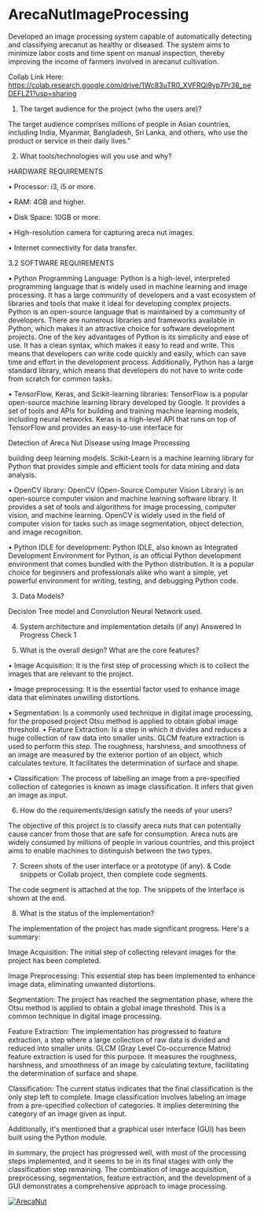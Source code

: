 # ArecaNutImageProcessing
Developed an image processing system capable of automatically detecting and classifying arecanut as healthy or diseased. The system aims to minimize labor costs and time spent on manual inspection, thereby improving the income of farmers involved in arecanut cultivation.

Collab Link Here: https://colab.research.google.com/drive/1Wc83uTR0_XVFRQi9yp7Pr38_peDEFLZ1?usp=sharing
1) The target audience for the project (who the users are)?

The target audience comprises millions of people in Asian countries, including India, Myanmar, Bangladesh, Sri Lanka, and others, who use the product or service in their daily lives."

2) What tools/technologies will you use and why?

HARDWARE REQUIREMENTS

• Processor: i3, i5 or more.

• RAM: 4GB and higher.

• Disk Space: 10GB or more.

• High-resolution camera for capturing areca nut images.

• Internet connectivity for data transfer.

3.2 SOFTWARE REQUIREMENTS

• Python Programming Language: Python is a high-level, interpreted programming language that is widely used in machine learning and image processing. It has a large community of developers and a vast ecosystem of libraries and tools that make it ideal for developing complex projects. Python is an open-source language that is maintained by a community of developers. There are numerous libraries and frameworks available in Python, which makes it an attractive choice for software development projects. One of the key advantages of Python is its simplicity and ease of use. It has a clean syntax, which makes it easy to read and write. This means that developers can write code quickly and easily, which can save time and effort in the development process. Additionally, Python has a large standard library, which means that developers do not have to write code from scratch for common tasks.

• TensorFlow, Keras, and Scikit-learning libraries: TensorFlow is a popular open-source machine learning library developed by Google. It provides a set of tools and APIs for building and training machine learning models, including neural networks. Keras is a high-level API that runs on top of TensorFlow and provides an easy-to-use interface for

Detection of Areca Nut Disease using Image Processing

building deep learning models. Scikit-Learn is a machine learning library for Python that provides simple and efficient tools for data mining and data analysis.

• OpenCV library: OpenCV (Open-Source Computer Vision Library) is an open-source computer vision and machine learning software library. It provides a set of tools and algorithms for image processing, computer vision, and machine learning. OpenCV is widely used in the field of computer vision for tasks such as image segmentation, object detection, and image recognition.

• Python IDLE for development: Python IDLE, also known as Integrated Development Environment for Python, is an official Python development environment that comes bundled with the Python distribution. It is a popular choice for beginners and professionals alike who want a simple, yet powerful environment for writing, testing, and debugging Python code.

3) Data Models?

Decision Tree model and Convolution Neural Network used.

4) System architecture and implementation details (if any) Answered In Progress Check 1

5) What is the overall design? What are the core features?

• Image Acquisition: It is the first step of processing which is to collect the images that are relevant to the project.

• Image preprocessing: It is the essential factor used to enhance image data that eliminates unwilling distortions.

• Segmentation: Is a commonly used technique in digital image processing, for the proposed project Otsu method is applied to obtain global image threshold. • Feature Extraction: Is a step in which it divides and reduces a huge collection of raw data into smaller units. GLCM feature extraction is used to perform this step. The roughness, harshness, and smoothness of an image are measured by the exterior portion of an object, which calculates texture. It facilitates the determination of surface and shape.

• Classification: The process of labelling an image from a pre-specified collection of categories is known as image classification. It infers that given an image as input.

6) How do the requirements/design satisfy the needs of your users?

The objective of this project is to classify areca nuts that can potentially cause cancer from those that are safe for consumption. Areca nuts are widely consumed by millions of people in various countries, and this project aims to enable machines to distinguish between the two types.

7) Screen shots of the user interface or a prototype (if any). & Code snippets or Collab project, then complete code segments.

The code segment is attached at the top. The snippets of the Interface is shown at the end.

8) What is the status of the implementation?

The implementation of the project has made significant progress. Here's a summary:

Image Acquisition: The initial step of collecting relevant images for the project has been completed.

Image Preprocessing: This essential step has been implemented to enhance image data, eliminating unwanted distortions.

Segmentation: The project has reached the segmentation phase, where the Otsu method is applied to obtain a global image threshold. This is a common technique in digital image processing.

Feature Extraction: The implementation has progressed to feature extraction, a step where a large collection of raw data is divided and reduced into smaller units. GLCM (Gray Level Co-occurrence Matrix) feature extraction is used for this purpose. It measures the roughness, harshness, and smoothness of an image by calculating texture, facilitating the determination of surface and shape.

Classification: The current status indicates that the final classification is the only step left to complete. Image classification involves labeling an image from a pre-specified collection of categories. It implies determining the category of an image given as input.

Additionally, it's mentioned that a graphical user interface (GUI) has been built using the Python module.

In summary, the project has progressed well, with most of the processing steps implemented, and it seems to be in its final stages with only the classification step remaining. The combination of image acquisition, preprocessing, segmentation, feature extraction, and the development of a GUI demonstrates a comprehensive approach to image processing.

[![ArecaNut](https://img.youtube.com/vi/YourYouTubeVideoID/0.jpg)](https://www.youtube.com/watch?v=YourYouTubeVideoID)


